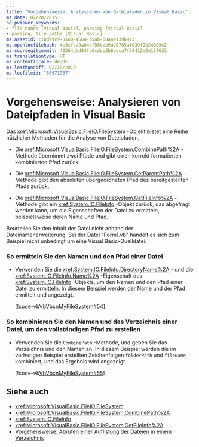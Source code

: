 ```yaml
---
title: 'Vorgehensweise: Analysieren von Dateipfaden in Visual Basic'
ms.date: 07/20/2015
helpviewer_keywords:
- file names [Visual Basic], parsing [Visual Basic]
- parsing, file paths [Visual Basic]
ms.assetid: c1bd99c9-8160-456a-b5ab-60a49139b923
ms.openlocfilehash: 4e3cfca9a84ef56ceb9ac0785af039f9b24603e2
ms.sourcegitcommit: 40364ded04fa6cdcb2b6beca7f68412e2e12f633
ms.translationtype: HT
ms.contentlocale: de-DE
ms.lasthandoff: 02/28/2019
ms.locfileid: "56971987"
---
```

# <a name="how-to-parse-file-paths-in-visual-basic"></a>Vorgehensweise: Analysieren von Dateipfaden in Visual Basic
Das <xref:Microsoft.VisualBasic.FileIO.FileSystem> -Objekt bietet eine Reihe nützlicher Methoden für die Analyse von Dateipfaden.  
  
-   Die <xref:Microsoft.VisualBasic.FileIO.FileSystem.CombinePath%2A> -Methode übernimmt zwei Pfade und gibt einen korrekt formatierten kombinierten Pfad zurück.  
  
-   Die <xref:Microsoft.VisualBasic.FileIO.FileSystem.GetParentPath%2A> -Methode gibt den absoluten übergeordneten Pfad des bereitgestellten Pfads zurück.  
  
-   Die <xref:Microsoft.VisualBasic.FileIO.FileSystem.GetFileInfo%2A> -Methode gibt ein <xref:System.IO.FileInfo> -Objekt zurück, das abgefragt werden kann, um die Eigenschaften der Datei zu ermitteln, beispielsweise deren Name und Pfad.  
  
 Beurteilen Sie den Inhalt der Datei nicht anhand der Dateinamenerweiterung. Bei der Datei "Form1.vb" handelt es sich zum Beispiel nicht unbedingt um eine Visual Basic-Quelldatei.  
  
### <a name="to-determine-a-files-name-and-path"></a>So ermitteln Sie den Namen und den Pfad einer Datei  
  
-   Verwenden Sie die <xref:System.IO.FileInfo.DirectoryName%2A> - und die <xref:System.IO.FileInfo.Name%2A> -Eigenschaft des <xref:System.IO.FileInfo> -Objekts, um den Namen und den Pfad einer Datei zu ermitteln. In diesem Beispiel werden der Name und der Pfad ermittelt und angezeigt.  
  
     [!code-vb[VbVbcnMyFileSystem#54](~/samples/snippets/visualbasic/VS_Snippets_VBCSharp/VbVbcnMyFileSystem/VB/Class1.vb#54)]  
  
### <a name="to-combine-a-files-name-and-directory-to-create-the-full-path"></a>So kombinieren Sie den Namen und das Verzeichnis einer Datei, um den vollständigen Pfad zu erstellen  
  
-   Verwenden Sie die `CombinePath` -Methode, und geben Sie das Verzeichnis und den Namen an. In diesem Beispiel werden die im vorherigen Beispiel erstellten Zeichenfolgen `folderPath` und `fileName` kombiniert, und das Ergebnis wird angezeigt.  
  
     [!code-vb[VbVbcnMyFileSystem#55](~/samples/snippets/visualbasic/VS_Snippets_VBCSharp/VbVbcnMyFileSystem/VB/Class1.vb#55)]  
  
## <a name="see-also"></a>Siehe auch
- <xref:Microsoft.VisualBasic.FileIO.FileSystem>
- <xref:Microsoft.VisualBasic.FileIO.FileSystem.CombinePath%2A>
- <xref:System.IO.FileInfo>
- <xref:Microsoft.VisualBasic.FileIO.FileSystem.GetFileInfo%2A>
- [Vorgehensweise: Abrufen einer Auflistung der Dateien in einem Verzeichnis](../../../../visual-basic/developing-apps/programming/drives-directories-files/how-to-get-the-collection-of-files-in-a-directory.md)
